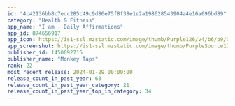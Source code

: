 ```yaml
---
id: "4c42136bb8c7edc285c49c9d86e75f8f38e1e2a198628543904a4e16a696bd89"
category: "Health & Fitness"
app_name: "I am - Daily Affirmations"
app_id: 874656917
app_icon: https://is1-ssl.mzstatic.com/image/thumb/Purple126/v4/b6/b9/0e/b6b90eea-21a3-f2b4-c6db-91a321bd308f/AppIcon-0-0-1x_U007emarketing-0-0-0-7-0-0-85-220.png/1024x1024bb.png
app_screenshot: https://is1-ssl.mzstatic.com/image/thumb/PurpleSource126/v4/26/b8/a9/26b8a99f-d391-0727-79b8-7d837075ae42/e7d2ed55-7299-4bd4-9ab2-9e90c770c073_1_-6.5.jpg/1242x2688bb.png
publisher_id: 1450092715
publisher_name: "Monkey Taps"
rank: 22
most_recent_release: 2024-01-29 00:00:00
release_count_in_past_year: 63
release_count_in_past_year_category: 21
release_count_in_past_year_top_in_category: 34
---
```

